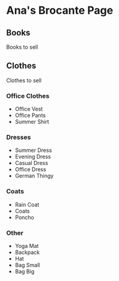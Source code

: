 # Ana's Brocante Page

## Books

Books to sell

## Clothes

Clothes to sell

### Office Clothes
- Office Vest
- Office Pants
- Summer Shirt

### Dresses
- Summer Dress
- Evening Dress
- Casual Dress
- Office Dress
- German Thingy

### Coats
- Rain Coat
- Coats
- Poncho

### Other
- Yoga Mat
- Backpack
- Hat
- Bag Small
- Bag Big
